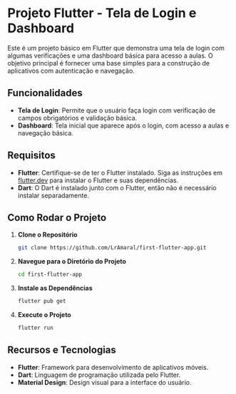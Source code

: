 # Projeto Flutter - Tela de Login e Dashboard

Este é um projeto básico em Flutter que demonstra uma tela de login com algumas verificações e uma dashboard básica para acesso a aulas. O objetivo principal é fornecer uma base simples para a construção de aplicativos com autenticação e navegação.

## Funcionalidades

- **Tela de Login**: Permite que o usuário faça login com verificação de campos obrigatórios e validação básica.
- **Dashboard**: Tela inicial que aparece após o login, com acesso a aulas e navegação básica.

## Requisitos

- **Flutter**: Certifique-se de ter o Flutter instalado. Siga as instruções em [flutter.dev](https://flutter.dev/docs/get-started/install) para instalar o Flutter e suas dependências.
- **Dart**: O Dart é instalado junto com o Flutter, então não é necessário instalar separadamente.

## Como Rodar o Projeto

1. **Clone o Repositório**

   ```bash
   git clone https://github.com/LrAmaral/first-flutter-app.git
   ```

2. **Navegue para o Diretório do Projeto**

   ```bash
   cd first-flutter-app
   ```

3. **Instale as Dependências**

   ```bash
   flutter pub get
   ```

4. **Execute o Projeto**

   ```bash
   flutter run
   ```

## Recursos e Tecnologias

- **Flutter**: Framework para desenvolvimento de aplicativos móveis.
- **Dart**: Linguagem de programação utilizada pelo Flutter.
- **Material Design**: Design visual para a interface do usuário.
